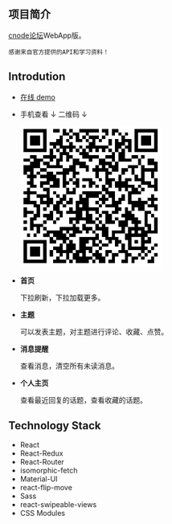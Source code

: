 ## 项目简介
[cnode论坛](https://cnodejs.org/)WebApp版。

    感谢来自官方提供的API和学习资料！
## Introdution
* [在线 demo](http://t.cn/Rat4TXk)
* 手机查看 ↓ 二维码 ↓
    
    ![cnodjs](QRCode.png)

* **首页**

    下拉刷新，下拉加载更多。

* **主题**

   可以发表主题，对主题进行评论、收藏、点赞。

* **消息提醒**

   查看消息，清空所有未读消息。

* **个人主页**

   查看最近回复的话题，查看收藏的话题。

## Technology Stack
- React
- React-Redux
- React-Router
- isomorphic-fetch
- Material-UI
- react-flip-move
- Sass
- react-swipeable-views
- CSS Modules